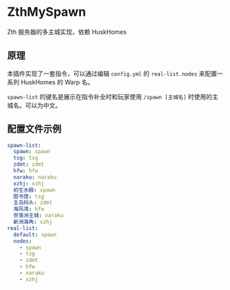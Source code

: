 # ZthMySpawn
Zth 服务器的多主城实现，依赖 HuskHomes

## 原理

本插件实现了一套指令，可以通过编辑 `config.yml` 的 `real-list.nodes` 来配置一系列 HuskHomes 的 Warp 名。

`spawn-list` 的键名是展示在指令补全时和玩家使用 `/spawn [主城名]` 时使用的主城名。可以为中文。

## 配置文件示例

```yaml
spawn-list:
  spawn: spawn
  tsg: tsg
  zdmt: zdmt
  hfw: hfw
  naraku: naraku
  xzhj: xzhj
  初生水殿: spawn
  图书馆: tsg
  主岛码头: zdmt
  海风湾: hfw
  奈落洲主城: naraku
  新洲海角: xzhj
real-list:
  default: spawn
  nodes:
    - spawn
    - tsg
    - zdmt
    - hfw
    - naraku
    - xzhj

```
